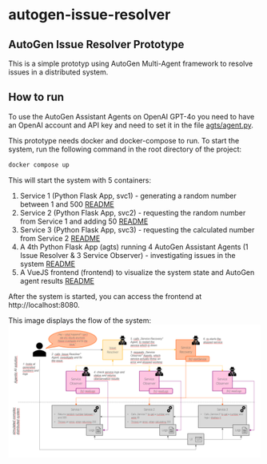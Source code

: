 # autogen-issue-resolver

## AutoGen Issue Resolver Prototype
This is a simple prototyp using AutoGen Multi-Agent framework to resolve issues in a distributed system.

## How to run
To use the AutoGen Assistant Agents on OpenAI GPT-4o you need to have an OpenAI account and API key and need to set it in the file [agts/agent.py](./agts/agt.py).

This prototype needs docker and docker-compose to run. To start the system, run the following command in the root directory of the project:

```bash
docker compose up
```

This will start the system with 5 containers:

1. Service 1 (Python Flask App, svc1) - generating a random number between 1 and 500 [README](./svc1/README.md)
2. Service 2 (Python Flask App, svc2) - requesting the random number from Service 1 and adding 50 [README](./svc2/README.md)
3. Service 3 (Python Flask App, svc3) - requesting the calculated number from Service 2 [README](./svc3/README.md)
4. A 4th Python Flask App (agts) running 4 AutoGen Assistant Agents (1 Issue Resolver & 3 Service Observer) - investigating issues in the system [README](./agts/README.md)
5. A VueJS frontend (frontend) to visualize the system state and AutoGen agent results [README](./web/README.md)

After the system is started, you can access the frontend at http://localhost:8080.

This image displays the flow of the system:
[![System Flow](./FLOW.png)](./FLOW.png)